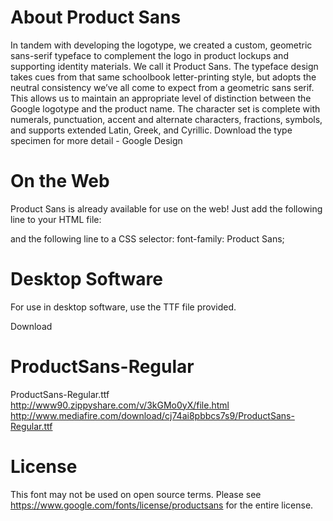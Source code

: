 # About Product Sans
In tandem with developing the logotype, we created a custom, geometric sans-serif typeface to complement the logo in product lockups and supporting identity materials. We call it Product Sans. The typeface design takes cues from that same schoolbook letter-printing style, but adopts the neutral consistency we’ve all come to expect from a geometric sans serif. This allows us to maintain an appropriate level of distinction between the Google logotype and the product name. The character set is complete with numerals, punctuation, accent and alternate characters, fractions, symbols, and supports extended Latin, Greek, and Cyrillic. Download the type specimen for more detail - Google Design

# On the Web
Product Sans is already available for use on the web!
Just add the following line to your HTML file:
<link href='https://fonts.googleapis.com/css?family=Product+Sans' rel='stylesheet' type='text/css'>
and the following line to a CSS selector:
font-family: Product Sans;

# Desktop Software
For use in desktop software, use the TTF file provided.

Download
# ProductSans-Regular
ProductSans-Regular.ttf
http://www90.zippyshare.com/v/3kGMo0yX/file.html
http://www.mediafire.com/download/cj74ai8pbbcs7s9/ProductSans-Regular.ttf

# License
This font may not be used on open source terms.
Please see https://www.google.com/fonts/license/productsans for the entire license.
